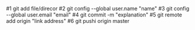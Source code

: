 #1 git add file/direcor
#2 git config --global user.name "name"
#3 git config --global user.email "email"
#4 git commit -m "explanation"
#5 git remote add origin "link address"
#6 git pushi origin master
